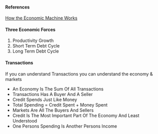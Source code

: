 
#### References 
[How the Economic Machine Works](https://www.youtube.com/watch?v=PHe0bXAIuk0)

  
#### Three Economic Forces 
1. Productivity Growth
2. Short Term Debt Cycle
3. Long Term Debt Cycle

  
#### Transactions
If you can understand Transactions you can understand the economy & markets
- An Economy Is The Sum Of All Transactions
- Transactions Has A Buyer And A Seller
- Credit Spends Just Like Money
- Total Spending = Credit Spent + Money Spent
- Markets Are All The Buyers And Sellers
- Credit Is The Most Important Part Of The Economy And Least Understood
- One Persons Spending Is Another Persons Income 